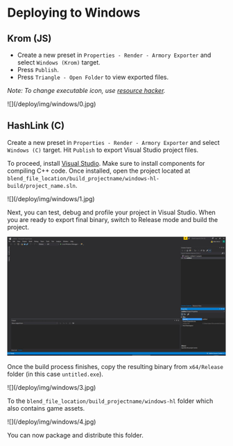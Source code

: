 # Deploying to Windows

## Krom (JS)

- Create a new preset in `Properties - Render - Armory Exporter` and select `Windows (Krom)` target.
- Press `Publish`.
- Press `Triangle - Open Folder` to view exported files.

*Note: To change executable icon, use [resource hacker](http://www.angusj.com/resourcehacker/).*

<div style="width:75%">![](/deploy/img/windows/0.jpg)</div>

## HashLink (C)

Create a new preset in `Properties - Render - Armory Exporter` and select `Windows (C)` target. Hit `Publish` to export Visual Studio project files.

To proceed, install [Visual Studio](https://www.visualstudio.com/vs/community/). Make sure to install components for compiling C++ code. Once installed, open the project located at `blend_file_location/build_projectname/windows-hl-build/project_name.sln`.

<div style="width:75%">![](/deploy/img/windows/1.jpg)</div>

Next, you can test, debug and profile your project in Visual Studio. When you are ready to export final binary, switch to Release mode and build the project.

![](/deploy/img/windows/2.jpg)

Once the build process finishes, copy the resulting binary from `x64/Release` folder (in this case `untitled.exe`).

<div style="width:75%">![](/deploy/img/windows/3.jpg)</div>

To the `blend_file_location/build_projectname/windows-hl` folder which also contains game assets.

<div style="width:75%">![](/deploy/img/windows/4.jpg)</div>

You can now package and distribute this folder.
